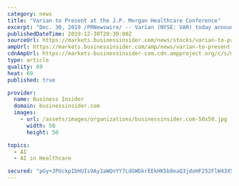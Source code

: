 ```yaml
---
category: news
title: "Varian to Present at the J.P. Morgan Healthcare Conference"
excerpt: "Dec. 30, 2019 /PRNewswire/ -- Varian (NYSE: VAR) today announced that Dow Wilson, chief executive officer, and Chris Toth, president of Oncology Systems, will present at the J.P. Morgan Healthcare Conference in San Francisco ... we are harnessing advanced technologies like artificial intelligence, machine learning and data analytics to ..."
publishedDateTime: 2019-12-30T20:30:00Z
sourceUrl: https://markets.businessinsider.com/news/stocks/varian-to-present-at-the-j-p-morgan-healthcare-conference-1028788794
ampUrl: https://markets.businessinsider.com/amp/news/varian-to-present-at-the-j-p-morgan-healthcare-conference-1028788794
cdnAmpUrl: https://markets-businessinsider-com.cdn.ampproject.org/c/s/markets.businessinsider.com/amp/news/varian-to-present-at-the-j-p-morgan-healthcare-conference-1028788794
type: article
quality: 69
heat: 69
published: true

provider:
  name: Business Insider
  domain: businessinsider.com
  images:
    - url: /assets/images/organizations/businessinsider.com-50x50.jpg
      width: 50
      height: 50

topics:
  - AI
  - AI in Healthcare

secured: "pGy+JPUckpIbHUIs9Ay3aWQnYY7LdGWbkrEEkHK5b8eaQ3jdoHF252FlW43X5F1uY8DaYKWRoacRB7epx+fNTSLsCIvWDQm1bX14YsnMkEuJxJoAXhS3nVmhGjgfKaQsSAGl/g09fXfadHf1d2TfVldBlp2GPcuR3n61etCxqjUWiV7XuGaHu95TR7FS/HTZyrHwP7qQsHd5qsAEfVOqwGRvWotDXKYF5p5I2msJnB/vjZ/mrn7At4FGMS80+sqf6J7t68WCgVtnLuQgonCpLQ==;EUg8GgAQH7ZwFd5/BOZ79Q=="
---
```


